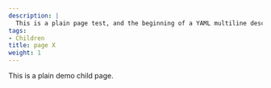 ```yaml
---
description: |
  This is a plain page test, and the beginning of a YAML multiline description...
tags:
- Children
title: page X
weight: 1
---
```


This is a plain demo child page.
